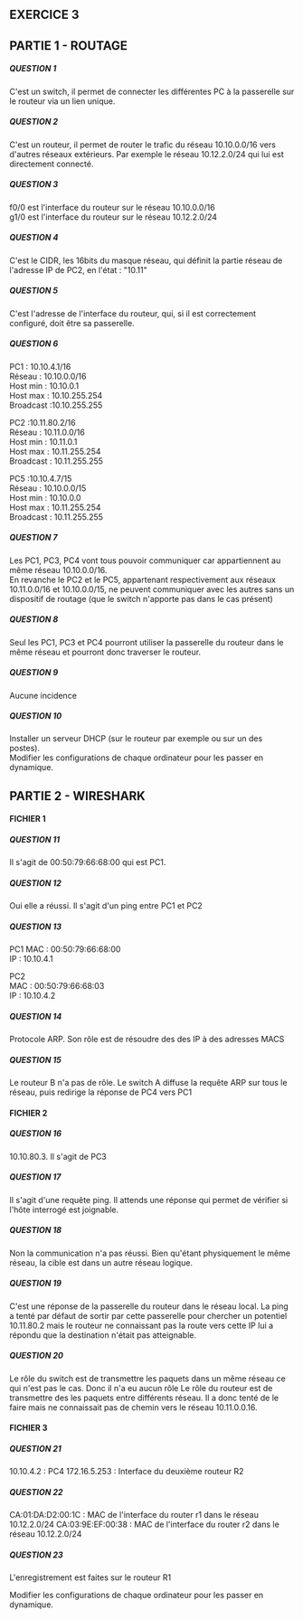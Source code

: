 ## EXERCICE 3 

## PARTIE 1 - ROUTAGE 

##### QUESTION 1  
C'est un switch, il permet de connecter les différentes PC à la passerelle sur le routeur via 
un lien unique.  

##### QUESTION 2  

C'est un routeur, il permet de router le trafic du réseau 10.10.0.0/16 vers d'autres réseaux extérieurs. 
Par exemple le réseau 10.12.2.0/24 qui lui est directement connecté.

##### QUESTION 3  

f0/0 est l'interface du routeur sur le réseau 10.10.0.0/16  
g1/0 est l'interface du routeur sur le réseau 10.12.2.0/24  

##### QUESTION 4  
C'est le CIDR, les 16bits du masque réseau, qui définit la partie réseau de l'adresse IP de PC2, en l'état : "10.11"

##### QUESTION 5  

C'est l'adresse de l'interface du routeur, qui, si il est correctement configuré, doit être sa passerelle.  

##### QUESTION 6  

PC1 : 10.10.4.1/16  
Réseau : 10.10.0.0/16  
Host min : 10.10.0.1  
Host max : 10.10.255.254  
Broadcast :10.10.255.255  

PC2 :10.11.80.2/16  
Réseau : 10.11.0.0/16  
Host min : 10.11.0.1  
Host max : 10.11.255.254  
Broadcast : 10.11.255.255  

PC5 :10.10.4.7/15  
Réseau : 10.10.0.0/15  
Host min : 10.10.0.0  
Host max : 10.11.255.254  
Broadcast : 10.11.255.255   

##### QUESTION 7  

Les PC1, PC3, PC4 vont tous pouvoir communiquer car appartiennent au même réseau 10.10.0.0/16.  
En revanche le PC2 et le PC5, appartenant respectivement aux réseaux 10.11.0.0/16 et 10.10.0.0/15, ne peuvent communiquer avec les autres sans un dispositif de routage (que le switch n'apporte pas dans le cas présent)  

##### QUESTION 8  

Seul les PC1, PC3 et PC4 pourront utiliser la passerelle du routeur dans le même réseau et pourront donc traverser le routeur.  

##### QUESTION 9  
Aucune incidence  

##### QUESTION 10  
Installer un serveur DHCP (sur le routeur par exemple ou sur un des postes).  
Modifier les configurations de chaque ordinateur pour les passer en dynamique.  

## PARTIE 2 - WIRESHARK  

#### FICHIER 1  

##### QUESTION 11  

Il s'agit de 00:50:79:66:68:00 qui est PC1.  

##### QUESTION 12  

Oui elle a réussi. Il s'agit d'un ping entre PC1 et PC2

##### QUESTION 13  

PC1 
MAC : 00:50:79:66:68:00  
IP :  10.10.4.1  

PC2  
MAC : 00:50:79:66:68:03  
IP : 10.10.4.2  

##### QUESTION 14  

Protocole ARP. Son rôle est de résoudre des des IP à des adresses MACS 

##### QUESTION 15

Le routeur B n'a pas de rôle.
Le switch A diffuse la requête ARP sur tous le réseau, puis redirige la réponse de PC4 vers PC1

#### FICHIER 2

##### QUESTION 16  

10.10.80.3. Il s'agit de PC3

##### QUESTION 17  

Il s'agit d'une requête ping. Il attends une réponse qui permet de vérifier si l'hôte interrogé est joignable.  

##### QUESTION 18  

Non la communication n'a pas réussi. Bien qu'étant physiquement le même réseau, la cible est dans un autre réseau logique.

##### QUESTION 19  

C'est une réponse de la passerelle du routeur dans le réseau local. La ping a tenté par défaut de sortir par cette passerelle 
pour chercher un potentiel 10.11.80.2 mais le routeur ne connaissant pas la route vers cette IP lui a répondu que la destination n'était pas atteignable.

##### QUESTION 20

Le rôle du switch  est de transmettre les paquets dans un même réseau ce qui n'est pas le cas. Donc il n'a eu aucun rôle
Le rôle du routeur est de transmettre des les paquets entre différents réseau. Il a donc tenté de le faire mais ne connaissait pas de chemin vers le réseau 
10.11.0.0.16.

#### FICHIER 3

##### QUESTION 21

10.10.4.2 : PC4
172.16.5.253 : Interface du deuxième routeur R2

##### QUESTION 22  

CA:01:DA:D2:00:1C  : MAC de l'interface du router r1 dans le réseau 10.12.2.0/24
CA:03:9E:EF:00:38  : MAC de l'interface du router r2 dans le réseau 10.12.2.0/24

##### QUESTION 23

L'enregistrement est faites sur le routeur R1





Modifier les configurations de chaque ordinateur pour les passer en dynamique.  


